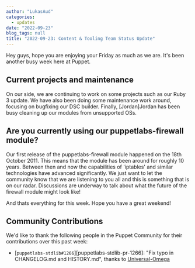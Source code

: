 ```yaml
---
author: "LukasAud"
categories:
  - updates
date: "2022-09-23"
blog_tags: null
title: "2022-09-23: Content & Tooling Team Status Update"
---
```


Hey guys, hope you are enjoying your Friday as much as we are. It's been another busy week here at Puppet.

## Current projects and maintenance

On our side, we are continuing to work on some projects such as our Ruby 3 update. We have also been doing some maintenance work around, focusing on bugfixing our DSC builder. Finally, [Jordan]Jordan 
has been busy cleaning up our modules from unsupported OSs.

## Are you currently using our puppetlabs-firewall module?

Our first release of the puppetlabs-firewall module happened on the 18th October 2011. This means that the module has been around for roughly 10 years. Between then and now the capabilities of
'iptables' and similar technologies have advanced significantly. We just want to let the community know that we are listening to you all and this is something that is on our radar. Discussions
are underway to talk about what the future of the firewall module might look like!

And thats everything for this week. Hope you have a great weekend!

## Community Contributions

We'd like to thank the following people in the Puppet Community for their contributions over this past week:

- [`puppetlabs-stdlib#1266`][puppetlabs-stdlib-pr-1266]: "Fix typo in CHANGELOG.md and HISTORY.md", thanks to [Universal-Omega][Universal-Omega]


  [Universal-Omega]: https://github.com/Universal-Omega
